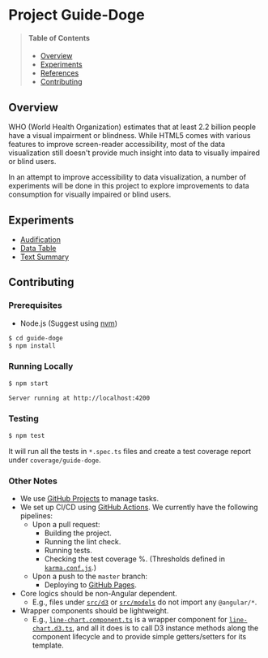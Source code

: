 # Project Guide-Doge

> #### Table of Contents
> - [Overview](#overview)
> - [Experiments](#experiments)
> - [References](#references)
> - [Contributing](#contributing)

## Overview
WHO (World Health Organization) estimates that at least 2.2 billion people have a visual impairment or blindness. While HTML5 comes with various features to improve screen-reader accessibility, most of the data visualization still doesn't provide much insight into data to visually impaired or blind users.

In an attempt to improve accessibility to data visualization, a number of experiments will be done in this project to explore improvements to data consumption for visually impaired or blind users.

## Experiments
- [Audification](http://go/guide-doge-planning-doc#heading=h.o15ayh3e9n26)
- [Data Table](http://go/guide-doge-planning-doc#heading=h.bf3mxk2orms0)
- [Text Summary](http://go/guide-doge-planning-doc#heading=h.7pel9lpwn6gb)

## Contributing

### Prerequisites

 - Node.js (Suggest using [nvm](https://github.com/nvm-sh/nvm/blob/master/README.md#installing-and-updating))

```sh
$ cd guide-doge
$ npm install
```

### Running Locally

```sh
$ npm start

Server running at http://localhost:4200
```

### Testing

```sh
$ npm test
```

It will run all the tests in `*.spec.ts` files and create a test coverage report under `coverage/guide-doge`.

### Other Notes
- We use [GitHub Projects](https://github.com/googleinterns/guide-doge/projects/1) to manage tasks.
- We set up CI/CD using [GitHub Actions](https://github.com/googleinterns/guide-doge/actions). We currently have the following pipelines:
  - Upon a pull request:
    - Building the project.
    - Running the lint check.
    - Running tests.
    - Checking the test coverage %. (Thresholds defined in [`karma.conf.js`](https://github.com/googleinterns/guide-doge/blob/master/karma.conf.js#L22).)
  - Upon a push to the `master` branch:
    - Deploying to [GitHub Pages](https://googleinterns.github.io/guide-doge/).
- Core logics should be non-Angular dependent.
  - E.g., files under [`src/d3`](src/d3) or [`src/models`](src/models) do not import any `@angular/*`.
- Wrapper components should be lightweight.
  - E.g., [`line-chart.component.ts`](src/components/line-chart/line-chart.component.ts) is a wrapper component for [`line-chart.d3.ts`](src/d3/line-chart.d3.ts), and all it does is to call D3 instance methods along the component lifecycle and to provide simple getters/setters for its template.
